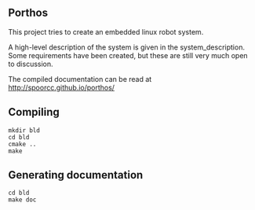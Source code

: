 Porthos
-----------------

This project tries to create an embedded linux robot system.

A high-level description of the system is given in the system_description.
Some requirements have been created, but these are still very much open to
 discussion.

The compiled documentation can be read at http://spoorcc.github.io/porthos/

Compiling
---------

    mkdir bld
    cd bld
    cmake ..
    make

Generating documentation
------------------------

    cd bld
    make doc
